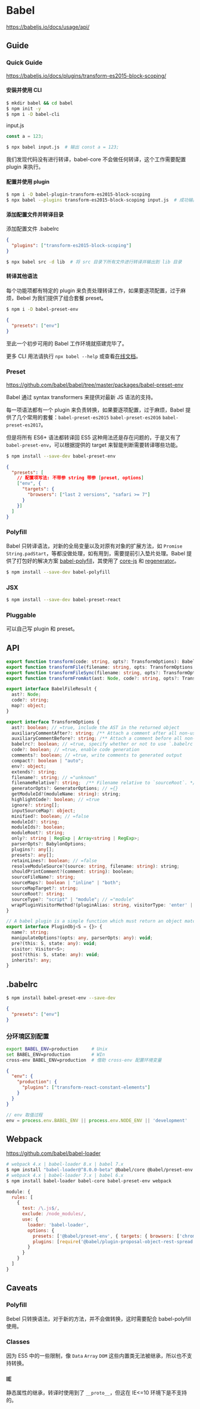 # Babel

https://babeljs.io/docs/usage/api/

## Guide

### Quick Guide

https://babeljs.io/docs/plugins/transform-es2015-block-scoping/

#### 安装并使用 CLI

```bash
$ mkdir babel && cd babel
$ npm init -y
$ npm i -D babel-cli
```

input.js

```js
const a = 123;
```

```bash
$ npx babel input.js  # 输出 const a = 123;
```

我们发现代码没有进行转译，babel-core 不会做任何转译，这个工作需要配置 plugin 来执行。

#### 配置并使用 plugin

```bash
$ npm i -D babel-plugin-transform-es2015-block-scoping
$ npx babel --plugins transform-es2015-block-scoping input.js  # 成功输出 var a = 123;
```

#### 添加配置文件并转译目录

添加配置文件 .babelrc

```json
{
  "plugins": ["transform-es2015-block-scoping"]
}
```

```bash
$ npx babel src -d lib  # 将 src 目录下所有文件进行转译并输出到 lib 目录
```

#### 转译其他语法

每个功能项都有特定的 plugin 来负责处理转译工作，如果要逐项配置，过于麻烦，Bebel 为我们提供了组合套餐 preset。

```bash
$ npm i -D babel-preset-env
```

```json
{
  "presets": ["env"]
}
```

至此一个初步可用的 Babel 工作环境就搭建完毕了。

更多 CLI 用法请执行 `npx babel --help` 或查看[在线文档](https://babeljs.io/docs/usage/cli/)。

### Preset

https://github.com/babel/babel/tree/master/packages/babel-preset-env

Babel 通过 syntax transformers 来提供对最新 JS 语法的支持。

每一项语法都有一个 plugin 来负责转换，如果要逐项配置，过于麻烦，Babel 提供了几个常用的套餐：`babel-preset-es2015` `babel-preset-es2016` `babel-preset-es2017`。

但是将所有 ES6+ 语法都转译回 ES5 这种用法还是存在问题的，于是又有了 `babel-preset-env`，可以根据提供的 target 来智能判断需要转译哪些功能。

```bash
$ npm install --save-dev babel-preset-env
```

```json
{
  "presets": [
    // 配置项写法: 不带参 string 带参 [preset, options]
    ["env", {
      "targets": {
        "browsers": ["last 2 versions", "safari >= 7"]
      }
    }]
  ]
}
```

### Polyfill

Babel 只转译语法，对新的全局变量以及对原有对象的扩展方法，如 `Promise` `String.padStart`，等都没做处理，如有用到，需要提前引入垫片处理。Babel 提供了打包好的解决方案 [babel-polyfill](https://babeljs.io/docs/usage/polyfill)，其使用了 [core-js](https://github.com/zloirock/core-js) 和 [regenerator](https://facebook.github.io/regenerator/)。

```bash
$ npm install --save-dev babel-polyfill
```

### JSX

```bash
$ npm install --save-dev babel-preset-react
```

### Pluggable

可以自己写 plugin 和 preset。


## API

```ts
export function transform(code: string, opts?: TransformOptions): BabelFileResult;
export function transformFile(filename: string, opts: TransformOptions, callback: (err, result) => void): void;
export function transformFileSync(filename: string, opts?: TransformOptions): BabelFileResult;
export function transformFromAst(ast: Node, code?: string, opts?: TransformOptions): BabelFileResult;

export interface BabelFileResult {
  ast?: Node;
  code?: string;
  map?: object;
}
```

```ts
export interface TransformOptions {
  ast?: boolean; // =true, include the AST in the returned object
  auxiliaryCommentAfter?: string; /** Attach a comment after all non-user injected code. */
  auxiliaryCommentBefore?: string; /** Attach a comment before all non-user injected code. */
  babelrc?: boolean; // =true, specify whether or not to use `.babelrc` and `.babelignore` files
  code?: boolean; // =true, enable code generation
  comments?: boolean; // =true, write comments to generated output
  compact?: boolean | "auto";
  env?: object;
  extends?: string;
  filename?: string; // ="unknown"
  filenameRelative?: string;  /** Filename relative to `sourceRoot`. */
  generatorOpts?: GeneratorOptions; // ={}
  getModuleId?(moduleName: string): string;
  highlightCode?: boolean; // =true
  ignore?: string[];
  inputSourceMap?: object;
  minified?: boolean; // =false
  moduleId?: string;
  moduleIds?: boolean;
  moduleRoot?: string;
  only?: string | RegExp | Array<string | RegExp>;
  parserOpts?: BabylonOptions;
  plugins?: any[];
  presets?: any[];
  retainLines?: boolean; // =false
  resolveModuleSource?(source: string, filename: string): string;
  shouldPrintComment?(comment: string): boolean;
  sourceFileName?: string;
  sourceMaps?: boolean | "inline" | "both";
  sourceMapTarget?: string;
  sourceRoot?: string;
  sourceType?: "script" | "module"; // ="module"
  wrapPluginVisitorMethod?(pluginAlias: string, visitorType: 'enter' | 'exit', callback: (path: NodePath, state: any) => void): (path: NodePath, state: any) => void ;
}
```

```ts
// A babel plugin is a simple function which must return an object matching the following interface.
export interface PluginObj<S = {}> {
  name?: string;
  manipulateOptions?(opts: any, parserOpts: any): void;
  pre?(this: S, state: any): void;
  visitor: Visitor<S>;
  post?(this: S, state: any): void;
  inherits?: any;
}
```


## .babelrc

```bash
$ npm install babel-preset-env --save-dev
```

```json
{
  "presets": ["env"]
}
```

### 分环境区别配置

```bash
export BABEL_ENV=production     # Unix
set BABEL_ENV=production        # WIn
cross-env BABEL_ENV=production  # 借助 cross-env 配置环境变量
```

```json
{
  "env": {
    "production": {
      "plugins": ["transform-react-constant-elements"]
    }
  }
}
```

```js
// env 取值过程
env = process.env.BABEL_ENV || process.env.NODE_ENV || 'development'
```


## Webpack

https://github.com/babel/babel-loader

```bash
# webpack 4.x | babel-loader 8.x | babel 7.x
$ npm install "babel-loader@^8.0.0-beta" @babel/core @babel/preset-env webpack
# webpack 4.x | babel-loader 7.x | babel 6.x
$ npm install babel-loader babel-core babel-preset-env webpack
```

```js
module: {
  rules: [
    {
      test: /\.js$/,
      exclude: /node_modules/,
      use: {
        loader: 'babel-loader',
        options: {
          presets: ['@babel/preset-env', { targets: { browsers: ['chrome 59'] }}],
          plugins: [require('@babel/plugin-proposal-object-rest-spread')]
        }
      }
    }
  ]
}
```


## Caveats

### Polyfill

Bebel 只转换语法，对于新的方法，并不会做转换，这时需要配合 babel-polyfill 使用。

### Classes

因为 ES5 中的一些限制，像 `Data` `Array` `DOM` 这些内置类无法被继承，所以也不支持转换。

### IE

静态属性的继承，转译时使用到了 `__proto__`，但这在 IE<=10 环境下是不支持的。
